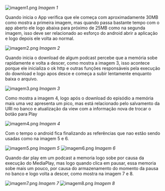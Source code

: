 ![imagem1.png](https://github.com/IsaacDouglas/exercicio-podcast/tree/master/imagens/imagem1.png)
*Imagem 1*

Quando inicia o App verifica que ele começa com aproximadamente 30MB como mostra a primeira imagem, mas quando passa bastante tempo com o app aberto ele logo abaixa para próximo de 25MB como na segunda imagem, isso deve ser relacionado ao esforço do android abrir a aplicação e logo depois ele volta ao normal.

![imagem2.png](https://github.com/IsaacDouglas/exercicio-podcast/tree/master/imagens/imagem2.png)
*Imagem 2*

Quando inicia o download de algum podcast percebe que a memória sobe rapidamente e volta a descer, como mostra a imagem 3, isso acontece porque ele inicializa o ok http e outras funções responsáveis pela execução do download e logo apos desce e começa a subir lentamente enquanto baixa o arquivo.

![imagem3.png](https://github.com/IsaacDouglas/exercicio-podcast/tree/master/imagens/imagem3.png)
*Imagem 3*

Como mostra a imagem 4, logo após o download do episódio a memória mais uma vez apresenta um pico, mas está relacionado pelo salvamento da URI no banco e atualização da view com a informação nova de trocar o botão para Play

![imagem4.png](https://github.com/IsaacDouglas/exercicio-podcast/tree/master/imagens/imagem4.png)
*Imagem 4*

Com o tempo o android fica finalizando as referências que nao estão sendo usadas como na imagem 5 e 6.

![imagem5.png](https://github.com/IsaacDouglas/exercicio-podcast/tree/master/imagens/imagem5.png)
*Imagem 5*
![imagem6.png](https://github.com/IsaacDouglas/exercicio-podcast/tree/master/imagens/imagem6.png)
*Imagem 6*

Quando dar play em um podcast a memoria logo sobe por causa da execução do MediaPlay, mas logo quando clica em pausar, essa memoria sobe mais um pouco, por causa do armazenamento do momento da pausa no banco e logo volta a descer, como mostra na imagem 7 e 8.

![imagem7.png](https://github.com/IsaacDouglas/exercicio-podcast/tree/master/imagens/imagem7.png)
*Imagem 7*
![imagem8.png](https://github.com/IsaacDouglas/exercicio-podcast/tree/master/imagens/imagem8.png)
*Imagem 8*
